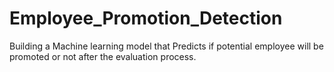 # Employee_Promotion_Detection
Building a Machine learning model that Predicts if potential employee will be promoted or not after the evaluation process.
